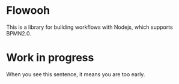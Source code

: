 # Flowooh

This is a library for building workflows with Nodejs, which supports BPMN2.0.

# Work in progress

When you see this sentence, it means you are too early.
